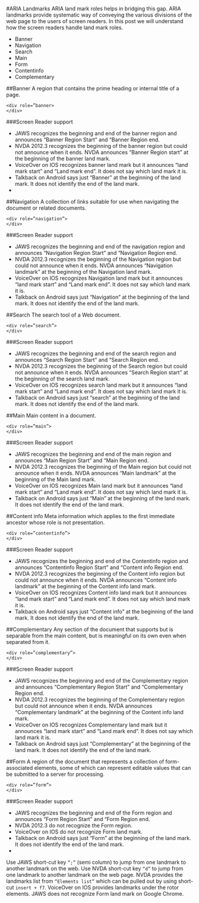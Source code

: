 #ARIA Landmarks
ARIA land mark roles helps in bridging this gap. ARIA landmarks provide systematic way of conveying the various divisions of the web page to the users of screen readers. In this post we will understand how the screen readers handle land mark roles.

* Banner
* Navigation
* Search
* Main
* Form
* Contentinfo
* Complementary




##Banner
A region that contains the prime heading or internal title of a page.

````
<div role=”banner>
</div>
````

###Screen Reader support
* JAWS recognizes the beginning and end of the banner region and announces “Banner Region Start” and “Banner Region end.
* NVDA 2012.3 recognizes the beginning of the banner region but could not announce when it ends. NVDA announces “Banner Region start” at the beginning of the banner land mark.
* VoiceOver on IOS recognizes banner land mark but it announces “land mark start” and “Land mark end”. It does not say which land mark it is.
* Talkback on Android says just “Banner” at the beginning of the land mark. It does not identify the end of the land mark.
* 


##Navigation
A collection of links suitable for use when navigating the document or related documents.

````
<div role=”navigation”>
</div>
````

###Screen Reader support
* JAWS recognizes the beginning and end of the navigation region and announces “Navigation Region Start” and “Navigation Region end.
* NVDA 2012.3 recognizes the beginning of the Navigation region but could not announce when it ends. NVDA announces “Navigation landmark” at the beginning of the Navigation land mark.
* VoiceOver on IOS recognizes Navigation land mark but it announces “land mark start” and “Land mark end”. It does not say which land mark it is.
* Talkback on Android says just “Navigation” at the beginning of the land mark. It does not identify the end of the land mark.


##Search
The search tool of a Web document.

````
<div role=”search”>
</div>
````

###Screen Reader support
* JAWS recognizes the beginning and end of the search region and announces “Search Region Start” and “Search Region end.
* NVDA 2012.3 recognizes the beginning of the Search region but could not announce when it ends. NVDA announces “Search Region start” at the beginning of the search land mark.
* VoiceOver on IOS recognizes search land mark but it announces “land mark start” and “Land mark end”. It does not say which land mark it is.
* Talkback on Android says just “search” at the beginning of the land mark. It does not identify the end of the land mark.


##Main
Main content in a document.

````
<div role=”main”>
</div>
````

###Screen Reader support
* JAWS recognizes the beginning and end of the main region and announces “Main Region Start” and “Main Region end.
* NVDA 2012.3 recognizes the beginning of the Main region but could not announce when it ends. NVDA announces “Main landmark” at the beginning of the Main land mark.
* VoiceOver on IOS recognizes Main land mark but it announces “land mark start” and “Land mark end”. It does not say which land mark it is.
* Talkback on Android says just “Main” at the beginning of the land mark. It does not identify the end of the land mark.


##Content info
Meta information which applies to the first immediate ancestor whose role is not presentation.

````
<div role=”contentinfo”>
</div>
````

###Screen Reader support
* JAWS recognizes the beginning and end of the Contentinfo region and announces “Contentinfo Region Start” and “Content info Region end.
* NVDA 2012.3 recognizes the beginning of the Content info region but could not announce when it ends. NVDA announces “Content info landmark” at the beginning of the Content info land mark.
* VoiceOver on IOS recognizes Content info land mark but it announces “land mark start” and “Land mark end”. It does not say which land mark it is.
* Talkback on Android says just “Content info” at the beginning of the land mark. It does not identify the end of the land mark.


##Complementary
Any section of the document that supports but is separable from the main content, but is meaningful on its own even when separated from it.

````
<div role=”complementary”>
</div>
````

###Screen Reader support
* JAWS recognizes the beginning and end of the Complementary region and announces “Complementary Region Start” and “Complementary Region end.
* NVDA 2012.3 recognizes the beginning of the Complementary region but could not announce when it ends. NVDA announces “Complementary landmark” at the beginning of the Content info land mark.
* VoiceOver on IOS recognizes Complementary land mark but it announces “land mark start” and “Land mark end”. It does not say which land mark it is.
* Talkback on Android says just “Complementary” at the beginning of the land mark. It does not identify the end of the land mark.

##Form
A region of the document that represents a collection of form-associated elements, some of which can represent editable values that can be submitted to a server for processing.

````
<div role=”form”>
</div>
````

###Screen Reader support
* JAWS recognizes the beginning and end of the Form region and announces “Form Region Start” and “Form Region end.
* NVDA 2012.3 do not recognize the Form region.
* VoiceOver on IOS do not recognize Form land mark.
* Talkback on Android says just “Form” at the beginning of the land mark. It does not identify the end of the land mark.
* 



Use JAWS short-cut key `“;”` (semi column) to jump from one landmark to another landmark on the web.
Use NVDA short-cut key `“d”` to jump from one landmark to another landmark on the web page.
NVDA provides the landmarks list from `“Elements list”` which can be pulled out by using short-cut `insert + f7`.
VoiceOver on IOS provides landmarks under the rotor elements.
JAWS does not recognize Form land mark on Google Chrome.
